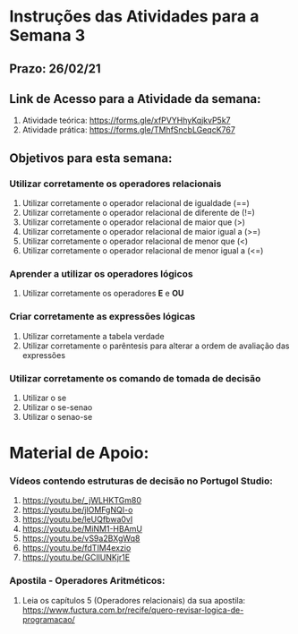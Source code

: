 # Instruções das Atividades para a Semana 3 

## Prazo: 26/02/21

## Link de Acesso para a Atividade da semana:
1. Atividade teórica: <https://forms.gle/xfPVYHhyKqjkvP5k7>
2. Atividade prática: <https://forms.gle/TMhfSncbLGeqcK767>

## Objetivos para esta semana:

### Utilizar corretamente os operadores relacionais
1. Utilizar corretamente o operador relacional de igualdade (==)
2. Utilizar corretamente o operador relacional de diferente de (!=)
3. Utilizar corretamente o operador relacional de maior que (>)
4. Utilizar corretamente o operador relacional de maior igual a (>=)
5. Utilizar corretamente o operador relacional de menor que (<)
6. Utilizar corretamente o operador relacional de menor igual a (<=)

### Aprender a utilizar os operadores lógicos
1. Utilizar corretamente os operadores **E** e **OU**

### Criar corretamente as expressões lógicas
1. Utilizar corretamente a tabela verdade
2. Utilizar corretamente o parêntesis para alterar a ordem de avaliação das expressões

### Utilizar corretamente os comando de tomada de decisão
1. Utilizar o se
2. Utilizar o se-senao
3. Utilizar o senao-se

# Material de Apoio:

### Vídeos contendo estruturas de decisão no Portugol Studio:
1. <https://youtu.be/_jWLHKTGm80>
2. <https://youtu.be/jlOMFgNQI-o>
3. <https://youtu.be/leUQfbwa0vI>
4. <https://youtu.be/MiNM1-HBAmU>
5. <https://youtu.be/vS9a2BXgWq8>
6. <https://youtu.be/fdTIM4exzio>
7. <https://youtu.be/GCIlUNKjr1E>

### Apostila - Operadores Aritméticos:
1. Leia os capítulos 5 (Operadores relacionais) da sua apostila: https://www.fuctura.com.br/recife/quero-revisar-logica-de-programacao/